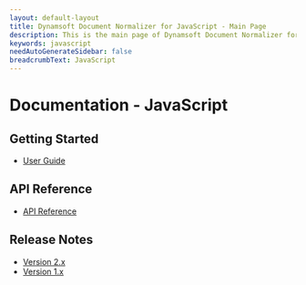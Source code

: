 ```yaml
---
layout: default-layout
title: Dynamsoft Document Normalizer for JavaScript - Main Page
description: This is the main page of Dynamsoft Document Normalizer for JavaScript SDK.
keywords: javascript
needAutoGenerateSidebar: false
breadcrumbText: JavaScript
---
```


# Documentation - JavaScript

## Getting Started

- [User Guide]({{site.js}}user-guide/index.html)

## API Reference

- [API Reference]({{site.js}}api-reference/index.html)

## Release Notes

- [Version 2.x]({{site.js}}release-notes/javascript-.html)
- [Version 1.x]({{site.js}}release-notes/javascript-1.html)

